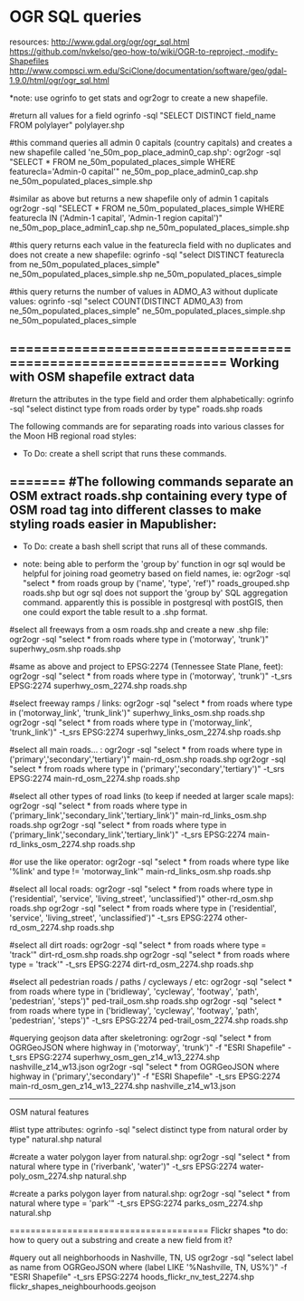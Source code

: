 OGR SQL queries
===============

resources:
  http://www.gdal.org/ogr/ogr_sql.html
  https://github.com/nvkelso/geo-how-to/wiki/OGR-to-reproject,-modify-Shapefiles
  http://www.compsci.wm.edu/SciClone/documentation/software/geo/gdal-1.9.0/html/ogr/ogr_sql.html

*note: use ogrinfo to get stats and ogr2ogr to create a new shapefile.

#return all values for a field
ogrinfo -sql "SELECT DISTINCT field_name FROM polylayer" polylayer.shp

#this command queries all admin 0 capitals (country capitals) and creates a new shapefile called 'ne_50m_pop_place_admin0_cap.shp':
  ogr2ogr -sql "SELECT * FROM ne_50m_populated_places_simple WHERE featurecla='Admin-0 capital'"  ne_50m_pop_place_admin0_cap.shp ne_50m_populated_places_simple.shp

#similar as above but returns a new shapefile only of admin 1 capitals 
  ogr2ogr -sql "SELECT * FROM ne_50m_populated_places_simple WHERE featurecla IN ('Admin-1 capital', 'Admin-1 region capital')"  ne_50m_pop_place_admin1_cap.shp ne_50m_populated_places_simple.shp

#this query returns each value in the featurecla field with no duplicates and does not create a new shapefile:
  ogrinfo -sql "select DISTINCT featurecla from ne_50m_populated_places_simple"  ne_50m_populated_places_simple.shp ne_50m_populated_places_simple
  
#this query returns the number of values in ADMO_A3 without duplicate values:
  ogrinfo -sql "select COUNT(DISTINCT ADM0_A3) from ne_50m_populated_places_simple"  ne_50m_populated_places_simple.shp ne_50m_populated_places_simple
  
==============================================================
Working with OSM shapefile extract data
---------

#return the attributes in the type field and order them alphabetically:
ogrinfo -sql "select distinct type from roads order by type" roads.shp roads

The following commands are for separating roads into various classes for the Moon HB regional road styles:
* To Do: create a shell script that runs these commands. 

=======
#The following commands separate an OSM extract roads.shp containing every type of OSM road tag into different classes to make styling roads easier in Mapublisher:
-----------

* To Do: create a bash shell script that runs all of these commands.

* note: being able to perform the 'group by' function in ogr sql would be helpful for joining road geometry based on field names,
         ie: ogr2ogr -sql "select * from roads group by ('name', 'type', 'ref')" roads_grouped.shp roads.shp 
         but ogr sql does not support the 'group by' SQL aggregation command.
         apparently this is possible in postgresql with postGIS, then one could export the table result to a .shp format.
  
#select all freeways from a osm roads.shp and create a new .shp file:
ogr2ogr -sql "select * from roads where type in ('motorway', 'trunk')"  superhwy_osm.shp roads.shp
    
#same as above and project to EPSG:2274 (Tennessee State Plane, feet):
ogr2ogr -sql "select * from roads where type in ('motorway', 'trunk')" -t_srs EPSG:2274 superhwy_osm_2274.shp roads.shp

#select freeway ramps / links:
ogr2ogr -sql "select * from roads where type in ('motorway_link', 'trunk_link')"  superhwy_links_osm.shp roads.shp
ogr2ogr -sql "select * from roads where type in ('motorway_link', 'trunk_link')"  -t_srs EPSG:2274 superhwy_links_osm_2274.shp roads.shp

#select all main roads... :
ogr2ogr -sql "select * from roads where type in ('primary','secondary','tertiary')"  main-rd_osm.shp roads.shp
ogr2ogr -sql "select * from roads where type in ('primary','secondary','tertiary')" -t_srs EPSG:2274 main-rd_osm_2274.shp roads.shp

#select all other types of road links (to keep if needed at larger scale maps):
ogr2ogr -sql "select * from roads where type in ('primary_link','secondary_link','tertiary_link')"  main-rd_links_osm.shp roads.shp 
ogr2ogr -sql "select * from roads where type in ('primary_link','secondary_link','tertiary_link')" -t_srs EPSG:2274 main-rd_links_osm_2274.shp roads.shp

  #or use the like operator:
   ogr2ogr -sql "select * from roads where type like '%link' and type != 'motorway_link'" main-rd_links_osm.shp roads.shp 

#select all local roads:
ogr2ogr -sql "select * from roads where type in ('residential', 'service', 'living_street', 'unclassified')"  other-rd_osm.shp roads.shp 
ogr2ogr -sql "select * from roads where type in ('residential', 'service', 'living_street', 'unclassified')" -t_srs EPSG:2274 other-rd_osm_2274.shp roads.shp 

#select all dirt roads:
ogr2ogr -sql "select * from roads where type = 'track'"  dirt-rd_osm.shp roads.shp
ogr2ogr -sql "select * from roads where type = 'track'" -t_srs EPSG:2274 dirt-rd_osm_2274.shp roads.shp 

#select all pedestrian roads / paths / cycleways / etc:
ogr2ogr -sql "select * from roads where type in ('bridleway', 'cycleway', 'footway', 'path', 'pedestrian', 'steps')"  ped-trail_osm.shp roads.shp 
ogr2ogr -sql "select * from roads where type in ('bridleway', 'cycleway', 'footway', 'path', 'pedestrian', 'steps')" -t_srs EPSG:2274 ped-trail_osm_2274.shp roads.shp 


#querying geojson data after skeletroning:
ogr2ogr -sql "select * from OGRGeoJSON where highway in ('motorway', 'trunk')" -f "ESRI Shapefile" -t_srs EPSG:2274 superhwy_osm_gen_z14_w13_2274.shp nashville_z14_w13.json
ogr2ogr -sql "select * from OGRGeoJSON where highway in ('primary','secondary')" -f "ESRI Shapefile" -t_srs EPSG:2274 main-rd_osm_gen_z14_w13_2274.shp nashville_z14_w13.json


*************************************
OSM natural features

#list type attributes:
ogrinfo -sql "select distinct type from natural order by type" natural.shp natural

#create a water polygon layer from natural.shp:
ogr2ogr -sql "select * from natural where type in ('riverbank', 'water')" -t_srs EPSG:2274 water-poly_osm_2274.shp natural.shp 

#create a parks polygon layer from natural.shp:
ogr2ogr -sql "select * from natural where type = 'park'" -t_srs EPSG:2274 parks_osm_2274.shp natural.shp 

======================================
Flickr shapes
  *to do: how to query out a substring and create a new field from it?

#query out all neighborhoods in Nashville, TN, US
ogr2ogr -sql "select label as name from OGRGeoJSON where (label LIKE '%Nashville, TN, US%')" -f "ESRI Shapefile" -t_srs EPSG:2274 hoods_flickr_nv_test_2274.shp flickr_shapes_neighbourhoods.geojson 
